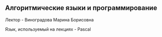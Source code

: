 ## Алгоритмические языки и программирование

Лектор - Виноградова Марина Борисовна

Язык, используемый на лекциях - Pascal
